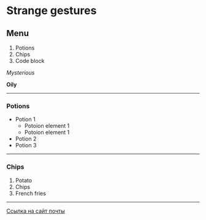 # Strange gestures

## Menu

1. Potions
2. Chips
3. Code block

*Mysterious*

**Oily**

---
### Potions
* Potion 1
  * Potoion element 1
  * Potoion element 1
* Potion 2
* Potion 3

---
### Chips

1. Potato
2. Chips
3. French fries

---
[Ссылка на сайт почты](https://mail.ru)